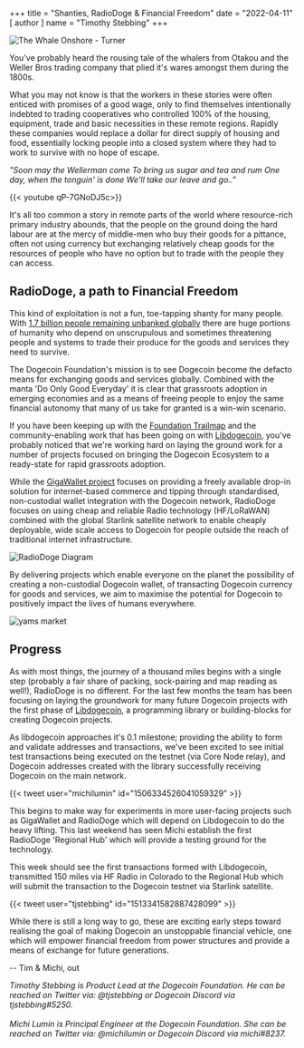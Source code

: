 +++
title = "Shanties, RadioDoge & Financial Freedom"
date = "2022-04-11"
[ author ]
  name = "Timothy Stebbing"
+++





![The Whale Onshore - Turner](/blog-whaling.jpg "The Whale Onshore - Public Domain - Turner")
  
You've probably heard the rousing tale of the whalers from Otakou
and the Weller Bros trading company that plied it's wares amongst them during the 1800s.

What you may not know is that the workers in these stories were often enticed 
with promises of a good wage, only to find themselves intentionally indebted to 
trading cooperatives who controlled 100% of the housing, equipment, trade and basic 
necessities in these remote regions. Rapidly these companies would replace a dollar
for direct supply of housing and food, essentially locking people into a closed 
system where they had to work to survive with no hope of escape.


_"Soon may the Wellerman come To bring us sugar and tea and rum
One day, when the tonguin' is done We'll take our leave and go.."_

{{< youtube qP-7GNoDJ5c>}}

It's all too common a story in remote parts of the world where resource-rich 
primary industry abounds, that the people on the ground doing the hard labour 
are at the mercy of middle-men who buy their goods for a pittance, often
not using currency but exchanging relatively cheap goods for the resources of 
people who have no option but to trade with the people they can access.

## RadioDoge, a path to Financial Freedom

This kind of exploitation is not a fun, toe-tapping shanty for many people. With
[1.7 billion people remaining unbanked globally](https://en.wikipedia.org/wiki/Unbanked#The_unbanked_population_internationally)
there are huge portions of humanity who depend on unscrupulous and sometimes 
threatening people and systems to trade their produce for the goods and services they
need to survive.

The Dogecoin Foundation's mission is to see Dogecoin become the defacto means for exchanging 
goods and services globally. Combined with the manta 'Do Only Good Everyday' it is clear that 
grassroots adoption in emerging economies and as a means of freeing people to enjoy the same 
financial autonomy that many of us take for granted is a win-win scenario.

If you have been keeping up with the [Foundation Trailmap](/trailmap/prologue/) and the 
community-enabling work that has been going on with [Libdogecoin](https://github.com/dogecoinfoundation/libdogecoin), 
you've probably noticed that we're working hard on laying the ground work for a number of
projects focused on bringing the Dogecoin Ecosystem to a ready-state for rapid grassroots 
adoption.  

While the [GigaWallet project](https://github.com/dogecoinfoundation/gigawallet) focuses on 
providing a freely available drop-in solution for internet-based commerce and tipping through
standardised, non-custodial wallet integration with the Dogecoin network, RadioDoge focuses on 
using cheap and reliable Radio technology (HF/LoRaWAN) combined with the global Starlink
satellite network to enable cheaply deployable, wide scale access to Dogecoin for people outside
the reach of traditional internet infrastructure. 

![RadioDoge Diagram](/radiodoge.jpg "RadioDoge Diagram")

By delivering projects which enable everyone on the planet the possibility
of creating a non-custodial Dogecoin wallet, of transacting Dogecoin currency for goods and 
services, we aim to maximise the potential for Dogecoin to positively impact the lives of humans 
everywhere.

![yams market](/blog-yamms-shanty.jpg "Yams at market - BY-NC-SA - iita-media-library")

## Progress 

As with most things, the journey of a thousand miles begins with a single step (probably a fair
share of packing, sock-pairing and map reading as well!), RadioDoge is no different. For the last
few months the team has been focusing on laying the groundwork for many future Dogecoin projects
with the first phase of [Libdogecoin](https://github.com/dogecoinfoundation/libdogecoin), a 
programming library or building-blocks for creating Dogecoin projects.

As libdogecoin approaches it's 0.1 milestone; providing the ability to form and validate addresses 
and transactions, we've been excited to see initial test transactions being executed on the testnet 
(via Core Node relay), and Dogecoin addresses created with the library successfully receiving 
Dogecoin on the main network. 

{{< tweet user="michilumin" id="1506334526041059329" >}}


This begins to make way for experiments in more user-facing projects such as GigaWallet and RadioDoge
which will depend on Libdogecoin to do the heavy lifting. This last weekend has seen Michi establish
the first RadioDoge 'Regional Hub' which will provide a testing ground for the technology. 

This week should see the first transactions formed with Libdogecoin, transmitted 150 miles via HF 
Radio in Colorado to the Regional Hub which will submit the transaction to the Dogecoin testnet via 
Starlink satellite.

{{< tweet user="tjstebbing" id="1513341582887428099" >}}


While there is still a long way to go, these are exciting early steps toward realising the goal
of making Dogecoin an unstoppable financial vehicle, one which will empower financial freedom from
power structures and provide a means of exchange for future generations.


-- Tim & Michi, out
</br> 

*Timothy Stebbing is Product Lead at the Dogecoin Foundation. He can be reached on Twitter via: @tjstebbing or Dogecoin Discord via tjstebbing#5250.*
</br> 
</br> 
*Michi Lumin is Principal Engineer at the Dogecoin Foundation. She can be reached on Twitter via: @michilumin or Dogecoin Discord via michi#8237.*
